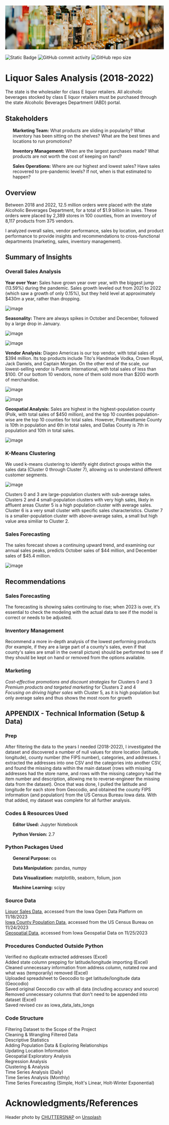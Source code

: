 ![Header](./assets/liquor_header.png)

![Static Badge](https://img.shields.io/badge/rows_of_data_analyzed-12%2C523%2C335-red?color=D93F07)
![GitHub commit activity](https://img.shields.io/github/commit-activity/t/dee-wright/liquor-sales-analysis?color=D97D0D)
![GitHub repo size](https://img.shields.io/github/repo-size/dee-wright/liquor-sales-analysis?color=D96B0B)


# Liquor Sales Analysis (2018-2022)
The state is the wholesaler for class E liquor retailers. All alcoholic beverages stocked by class E liquor retailers must be purchased through the state Alcoholic Beverages Department (ABD) portal.

## Stakeholders
<ul><b>Marketing Team:</b> What products are sliding in popularity? What inventory has been sitting on the shelves? What are the best times and locations to run promotions?</ul> 
<ul><b>Inventory Management:</b> When are the largest purchases made? What products are not worth the cost of keeping on hand?</ul>
<ul><b>Sales Operations:</b> Where are our highest and lowest sales? Have sales recovered to pre-pandemic levels? If not, when is that estimated to happen?</ul>

## Overview
Between 2018 and 2022, 12.5 million orders were placed with the state Alcoholic Beverages Department, for a total of $1.9 billion in sales. These orders were placed by 2,389 stores in 100 counties, from an inventory of 8,117 products from 375 vendors. 

I analyzed overall sales, vendor performance, sales by location, and product performance to provide insights and recommendations to cross-functional departments (marketing, sales, inventory management).

## Summary of Insights
### Overall Sales Analysis
**Year over Year:** Sales have grown year over year, with the biggest jump (13.59%) during the pandemic. Sales growth leveled out from 2021 to 2022 (which saw a growth of only 0.15%), but they held level at approximately $430m a year, rather than dropping.    

![image](https://github.com/user-attachments/assets/759f672b-01f1-4388-a85b-49f76265f649)

**Seasonality:** There are always spikes in October and December, followed by a large drop in January.   

![image](https://github.com/user-attachments/assets/6c59db55-adae-47ee-938a-c3e53398e077)   

![image](https://github.com/user-attachments/assets/b9f47ea7-8bb0-47ea-b118-b51a445d942d)

**Vendor Analysis:** Diageo Americas is our top vendor, with total sales of $394 million. Its top products include Tito's Handmade Vodka, Crown Royal, Jack Daniels, and Captain Morgan. On the other end of the scale, our lowest-selling vendor is Puente International, with total sales of less than $100. Of our bottom 10 vendors, none of them sold more than $200 worth of merchandise.       

![image](https://github.com/user-attachments/assets/ac51dfde-da02-4393-be4c-116b7699daf8)   

![image](https://github.com/user-attachments/assets/68ebab3e-2f41-425d-b4d7-cc6e471b54fc)

**Geospatial Analysis:** Sales are highest in the highest-population county (Polk, with total sales of $450 million), and the top 10 counties population-wise are the top 10 counties for total sales. However, Pottawattamie County is 10th in population and 6th in total sales, and Dallas County is 7th in population and 10th in total sales.

![image](https://github.com/user-attachments/assets/cb3a1a09-3b44-4a9f-b46f-98e7385ce06d)

### K-Means Clustering
We used k-means clustering to identify eight distinct groups within the sales data (Cluster 0 through Cluster 7), allowing us to understand different customer segments. 

![image](https://github.com/user-attachments/assets/fd73bd0f-0f79-4f6a-a3b4-bc73a530fc0b)

Clusters 0 and 3 are large-population clusters with sub-average sales.   
Clusters 2 and 4 small-population clusters with very high sales, likely in affluent areas
Cluster 5 is a high population cluster with average sales. 
Cluster 6 is a very small cluster with specific sales characteristics. 
Cluster 7 is a smaller-population cluster with above-average sales, a small but high value area similiar to Cluster 2. 

### Sales Forecasting
The sales forecast shows a continuing upward trend, and examining our annual sales peaks, predicts October sales of $44 million, and December sales of $45.4 million.   

![image](https://github.com/user-attachments/assets/ab604652-6b4d-420c-ab79-fe682e66b209)

## Recommendations
### Sales Forecasting
The forecasting is showing sales continuing to rise; when 2023 is over, it's essential to check the modeling with the actual data to see if the model is correct or needs to be adjusted. 

### Inventory Management
Recommend a more in-depth analysis of the lowest performing products (for example, if they are a large part of a county's sales, even if that county's sales are small in the overall picture) should be performed to see if they should be kept on hand or removed from the options available. 

### Marketing  
*Cost-effective promotions and discount strategies* for Clusters 0 and 3   
*Premium products and targeted marketing* for Clusters 2 and 4   
*Focusing on driving higher sales* with Cluster 5, as it is high population but only average sales and thus shows the most room for growth

## APPENDIX - Technical Information (Setup & Data)
### Prep
After filtering the data to the years I needed (2018-2022), I investigated the dataset and discovered a number of null values for store location (latitude, longitude), county number (the FIPS number), categories, and addresses. I extracted the addresses into one CSV and the categories into another CSV, and found the missing data within the main dataset (rows with missing addresses had the store name, and rows with the missing category had the item number and description, allowing me to reverse-engineer the missing data from the dataset). Once that was done, I pulled the latitude and longitude for each store from Geocodio, and obtained the county FIPS information (and population) from the US Census Bureau Iowa data. With that added, my dataset was complete for all further analysis. 

### Codes & Resources Used
<ul><b>Editor Used:</b> Jupyter Notebook</ul>
<ul><b>Python Version:</b> 2.7 </ul>

### Python Packages Used
<ul><b>General Purpose:</b> os</ul>
<ul><b>Data Manipulation:</b> pandas, numpy</ul>
<ul><b>Data Visualization:</b> matplotlib, seaborn, folium, json</ul>
<ul><b>Machine Learning:</b> scipy</ul>

### Source Data
[Liquor Sales Data](https://data.iowa.gov/Sales-Distribution/Iowa-Liquor-Sales/m3tr-qhgy), accessed from the Iowa Open Data Platform on 11/18/2023   
[Iowa County Population Data](https://www.census.gov/data/datasets/time-series/demo/popest/2020s-counties-total.html), accessed from the US Census Bureau on 11/24/2023   
[Geospatial Data](https://geodata.iowa.gov/datasets/8a1c2d500d8847d79aa47d45d44eb133_0/explore), accessed from Iowa Geospatial Data on 11/25/2023

### Procedures Conducted Outside Python   
Verified no duplicate extracted addresses (Excel)   
Added state column prepping for latitude/longitude importing (Excel)   
Cleaned unnecessary information from address column, notated row and what was (temporarily) removed (Excel)   
Uploaded spreadsheet to Geocodio to get latitude/longitude data (Geocodio)   
Saved original Geocodio csv with all data (including accuracy and source)   
Removed unnecessary columns that don't need to be appended into dataset (Excel)   
Saved revised csv as iowa_data_lats_longs 

### Code Structure
Filtering Dataset to the Scope of the Project   
Cleaning & Wrangling Filtered Data   
Descriptive Statistics   
Adding Population Data & Exploring Relationships   
Updating Location Information   
Geospatial Exploratory Analysis    
Regression Analysis    
Clustering & Analysis   
Time Series Analysis (Daily)   
Time Series Analysis (Monthly)   
Time Series Forecasting (Simple, Holt's Linear, Holt-Winter Exponential)

# Acknowledgments/References
Header photo by [CHUTTERSNAP](https://unsplash.com/@chuttersnap?utm_content=creditCopyText&utm_medium=referral&utm_source=unsplash) on [Unsplash](https://unsplash.com/photos/close-up-photo-of-liquor-bottles-in-rack-9UD0JHnWyVE?utm_content=creditCopyText&utm_medium=referral&utm_source=unsplash)
